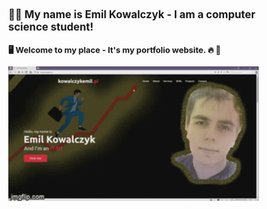 ## :man_student: My name is Emil Kowalczyk - I am a computer science student! 
### :desktop_computer: Welcome to my place - It's my portfolio website. :fire: :arrow_down_small:

<div id="images" align="center">
<img src="resources/readmegif.gif" width="550">
</div>

